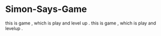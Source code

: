 # Simon-Says-Game
this is game , which is play and level up .
this is game , which is play and levelup .
